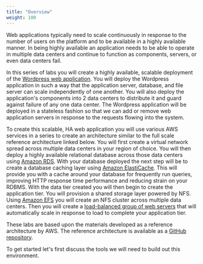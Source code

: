 ```yaml
---
title: "Overview"
weight: 100
---
```


Web applications typically need to scale continuously in response to the number of users on the platform and to be available in a highly available manner.  In being highly available an application needs to be able to operate in multiple data centers and continue to function as components, servers, or even data centers fail.

In this series of labs you will create a highly available, scalable deployment of the [Wordpress web application](https://wordpress.org/).  You will deploy the Wordpress application in such a way that the application server, database, and file server can scale independently of one another.  You will also deploy the application's components into 2 data centers to distribute it and guard against failure of any one data center.  The Wordpress application will be deployed in a stateless fashion so that we can add or remove web application servers in response to the requests flowing into the system.

To create this scalable, HA web application you will use various AWS services in a series to create an architecture similar to the full scale reference architecture linked below.  You will first create a virtual network spread across multiple data centers in your region of choice.  You will then deploy a highly available relational database across those data centers using [Amazon RDS](https://aws.amazon.com/rds/).  With your database deployed the next step will be to create a database caching layer using [Amazon ElastiCache](https://aws.amazon.com/elasticache/).  This will provide you with a cache around your database for frequently run queries, improving HTTP response time performance and reducing strain on your RDBMS.  With the data tier created you will then begin to create the application tier.  You will provision a shared storage layer powered by NFS.  Using [Amazon EFS](https://aws.amazon.com/efs/) you will create an NFS cluster across multiple data centers.  Then you will create a [load-balanced group of web servers](https://aws.amazon.com/autoscaling) that will automatically scale in response to load to complete your application tier.

These labs are based upon the materials developed as a reference architecture by AWS.  The reference architecture is available as a [GitHub repository](https://github.com/aws-samples/aws-refarch-wordpress).

To get started let's first discuss the tools we will need to build out this environment.